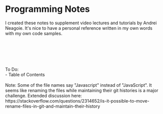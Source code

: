 # Programming Notes

I created these notes to supplement video lectures and tutorials by Andrei Neagoie. It's nice to have a personal reference written in my own words with my own code samples. 

<br>
<br>
<br>
<br>
<br>
To Do:<br>
- Table of Contents
<br>
<br>
Note: Some of the file names say "Javascript" instead of "JavaScript". It seems like renaming the files while maintaining their git histories is a major challenge. Extended discussion here: https://stackoverflow.com/questions/2314652/is-it-possible-to-move-rename-files-in-git-and-maintain-their-history





